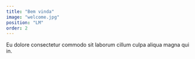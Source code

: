 ```yaml
---
title: "Bem vinda"
image: "welcome.jpg"
position: "LM"
order: 2
---
```

Eu dolore consectetur commodo sit laborum cillum culpa aliqua magna qui in.